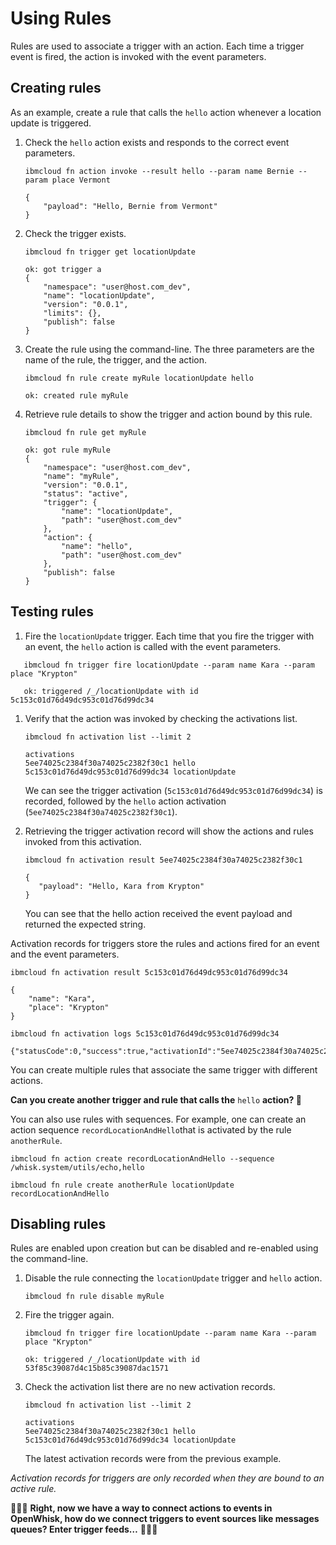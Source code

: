 # Using Rules

Rules are used to associate a trigger with an action. Each time a trigger event is fired, the action is invoked with the event parameters.

## Creating rules

As an example, create a rule that calls the `hello` action whenever a location update is triggered.

1. Check the `hello` action exists and responds to the correct event parameters.

   ```text
   ibmcloud fn action invoke --result hello --param name Bernie --param place Vermont
   ```

   ```text
   {
       "payload": "Hello, Bernie from Vermont"
   }
   ```

2. Check the trigger exists.

   ```text
   ibmcloud fn trigger get locationUpdate
   ```

   ```text
   ok: got trigger a
   {
       "namespace": "user@host.com_dev",
       "name": "locationUpdate",
       "version": "0.0.1",
       "limits": {},
       "publish": false
   }
   ```

3. Create the rule using the command-line. The three parameters are the name of the rule, the trigger, and the action.

   ```text
   ibmcloud fn rule create myRule locationUpdate hello
   ```

   ```text
   ok: created rule myRule
   ```

4. Retrieve rule details to show the trigger and action bound by this rule.

   ```text
   ibmcloud fn rule get myRule
   ```

   ```text
   ok: got rule myRule
   {
       "namespace": "user@host.com_dev",
       "name": "myRule",
       "version": "0.0.1",
       "status": "active",
       "trigger": {
           "name": "locationUpdate",
           "path": "user@host.com_dev"
       },
       "action": {
           "name": "hello",
           "path": "user@host.com_dev"
       },
       "publish": false
   }
   ```

## Testing rules

1. Fire the `locationUpdate` trigger. Each time that you fire the trigger with an event, the `hello` action is called with the event parameters.

```text
   ibmcloud fn trigger fire locationUpdate --param name Kara --param place "Krypton"
```

```text
   ok: triggered /_/locationUpdate with id 5c153c01d76d49dc953c01d76d99dc34
```

1. Verify that the action was invoked by checking the activations list.

   ```text
   ibmcloud fn activation list --limit 2
   ```

   ```text
   activations
   5ee74025c2384f30a74025c2382f30c1 hello
   5c153c01d76d49dc953c01d76d99dc34 locationUpdate
   ```

   We can see the trigger activation \(`5c153c01d76d49dc953c01d76d99dc34`\) is recorded, followed by the `hello` action activation \(`5ee74025c2384f30a74025c2382f30c1`\).

2. Retrieving the trigger activation record will show the actions and rules invoked from this activation.

   ```text
   ibmcloud fn activation result 5ee74025c2384f30a74025c2382f30c1
   ```

   ```text
   {
      "payload": "Hello, Kara from Krypton"
   }
   ```

   You can see that the hello action received the event payload and returned the expected string.

Activation records for triggers store the rules and actions fired for an event and the event parameters.

```text
ibmcloud fn activation result 5c153c01d76d49dc953c01d76d99dc34
```

```text
{
    "name": "Kara",
    "place": "Krypton"
}
```

```text
ibmcloud fn activation logs 5c153c01d76d49dc953c01d76d99dc34
```

```text
{"statusCode":0,"success":true,"activationId":"5ee74025c2384f30a74025c2382f30c1","rule":"user@host.com_dev/myRule","action":"user@host.com_dev/hello"}
```

You can create multiple rules that associate the same trigger with different actions.

**Can you create another trigger and rule that calls the** `hello` **action? 🤔**

You can also use rules with sequences. For example, one can create an action sequence `recordLocationAndHello`that is activated by the rule `anotherRule`.

```text
ibmcloud fn action create recordLocationAndHello --sequence /whisk.system/utils/echo,hello
```

```text
ibmcloud fn rule create anotherRule locationUpdate recordLocationAndHello
```

## Disabling rules

Rules are enabled upon creation but can be disabled and re-enabled using the command-line.

1. Disable the rule connecting the `locationUpdate` trigger and `hello` action.

   ```text
   ibmcloud fn rule disable myRule
   ```

2. Fire the trigger again.

   ```text
   ibmcloud fn trigger fire locationUpdate --param name Kara --param place "Krypton"
   ```

   ```text
   ok: triggered /_/locationUpdate with id 53f85c39087d4c15b85c39087dac1571
   ```

3. Check the activation list there are no new activation records.

   ```text
   ibmcloud fn activation list --limit 2
   ```

   ```text
   activations
   5ee74025c2384f30a74025c2382f30c1 hello
   5c153c01d76d49dc953c01d76d99dc34 locationUpdate
   ```

   The latest activation records were from the previous example.

_Activation records for triggers are only recorded when they are bound to an active rule._

🎉🎉🎉 **Right, now we have a way to connect actions to events in OpenWhisk, how do we connect triggers to event sources like messages queues? Enter trigger feeds…** 🎉🎉🎉

